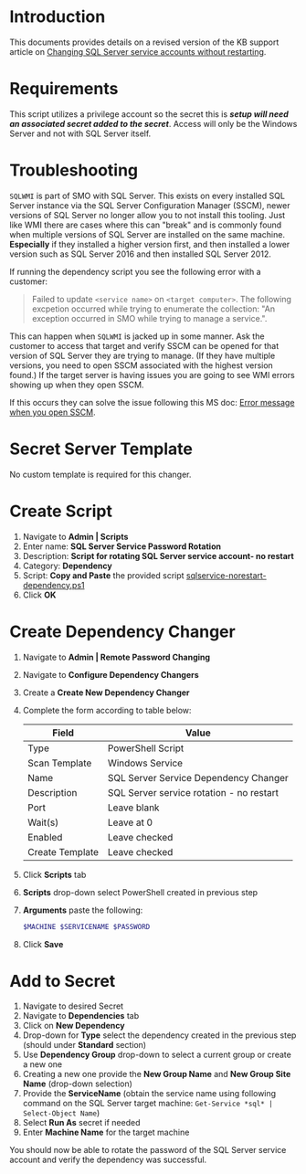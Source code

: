 # Introduction

This documents provides details on a revised version of the KB support article on [Changing SQL Server service accounts without restarting](https://thycotic.force.com/support/s/article/Change-SQL-service-account-without-restarting-the-SQL-service).

# Requirements

This script utilizes a privilege account so the secret this is **_setup will need an associated secret added to the secret_**. Access will only be the Windows Server and not with SQL Server itself.

# Troubleshooting

`SQLWMI` is part of SMO with SQL Server. This exists on every installed SQL Server instance via the SQL Server Configuration Manager (SSCM), newer versions of SQL Server no longer allow you to not install this tooling. Just like WMI there are cases where this can "break" and is commonly found when multiple versions of SQL Server are installed on the same machine. **Especially** if they installed a higher version first, and then installed a lower version such as SQL Server 2016 and then installed SQL Server 2012.

If running the dependency script you see the following error with a customer:

> Failed to update `<service name>` on `<target computer>`. The following excpetion occurred while trying to enumerate the collection: "An exception occurred in SMO while trying to manage a service.".

This can happen when `SQLWMI` is jacked up in some manner. Ask the customer to access that target and verify SSCM can be opened for that version of SQL Server they are trying to manage. (If they have multiple versions, you need to open SSCM associated with the highest version found.) If the target server is having issues you are going to see WMI errors showing up when they open SSCM.

If this occurs they can solve the issue following this MS doc: [Error message when you open SSCM](https://docs.microsoft.com/en-us/troubleshoot/sql/tools/error-message-when-you-open-configuration-manager).

# Secret Server Template

No custom template is required for this changer.

# Create Script

1. Navigate to **Admin | Scripts**
2. Enter name: **SQL Server Service Password Rotation**
3. Description: **Script for rotating SQL Server service account- no restart**
4. Category: **Dependency**
5. Script: **Copy and Paste** the provided script [sqlservice-norestart-dependency.ps1](sqlservice-norestart-dependency.ps1)
6. Click **OK**

# Create Dependency Changer

1. Navigate to **Admin | Remote Password Changing**
2. Navigate to **Configure Dependency Changers**
3. Create a **Create New Dependency Changer**
4. Complete the form according to table below:

    | Field           | Value                                    |
    | --------------- | ---------------------------------------- |
    | Type            | PowerShell Script                        |
    | Scan Template   | Windows Service                          |
    | Name            | SQL Server Service Dependency Changer    |
    | Description     | SQL Server service rotation - no restart |
    | Port            | Leave blank                              |
    | Wait(s)         | Leave at 0                               |
    | Enabled         | Leave checked                            |
    | Create Template | Leave checked                            |

5. Click **Scripts** tab
6. **Scripts** drop-down select PowerShell created in previous step
7. **Arguments** paste the following:

    ```powershell
    $MACHINE $SERVICENAME $PASSWORD
    ```

8. Click **Save**

# Add to Secret

1. Navigate to desired Secret
2. Navigate to **Dependencies** tab
3. Click on **New Dependency**
4. Drop-down for **Type** select the dependency created in the previous step (should under **Standard** section)
5. Use **Dependency Group** drop-down to select a current group or create a new one
6. Creating a new one provide the **New Group Name** and **New Group Site Name** (drop-down selection)
7. Provide the **ServiceName** (obtain the service name using following command on the SQL Server target machine: `Get-Service *sql* | Select-Object Name`)
8. Select **Run As** secret if needed
9. Enter **Machine Name** for the target machine

You should now be able to rotate the password of the SQL Server service account and verify the dependency was successful.
